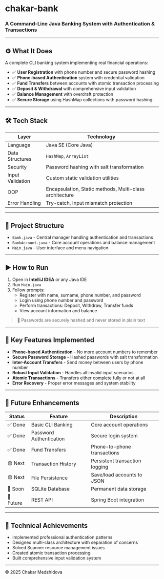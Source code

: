 # chakar-bank
### A Command-Line Java Banking System with Authentication & Transactions

---

## ⚙️ What It Does

A complete CLI banking system implementing real financial operations:
- ✅ **User Registration** with phone number and secure password hashing
- ✅ **Phone-based Authentication** system with credential validation
- ✅ **Fund Transfers** between accounts with atomic transaction processing
- ✅ **Deposit & Withdrawal** with comprehensive input validation
- ✅ **Balance Management** with overdraft protection
- ✅ **Secure Storage** using HashMap collections with password hashing

---

## 🛠️ Tech Stack

| Layer | Technology |
|-------|------------|
| Language | Java SE (Core Java) |
| Data Structures | `HashMap`, `ArrayList` |
| Security | Password hashing with salt transformation |
| Input Validation | Custom static validation utilities |
| OOP | Encapsulation, Static methods, Multi-class architecture |
| Error Handling | Try-catch, Input mismatch protection |

---

## 📂 Project Structure
- `Bank.java` - Central manager handling authentication and transactions
- `BankAccount.java` - Core account operations and balance management
- `Main.java` - User interface and menu navigation

---

## ▶️ How to Run

1. Open in **IntelliJ IDEA** or any Java IDE
2. Run `Main.java`
3. Follow prompts:
   - Register with name, surname, phone number, and password
   - Login using phone number and password
   - Perform transactions: Deposit, Withdraw, Transfer funds
   - View account information and balance

> 🔐 Passwords are securely hashed and never stored in plain text

---

## 🚀 Key Features Implemented

- **Phone-based Authentication** - No more account numbers to remember
- **Secure Password Storage** - Hashed passwords with salt transformation
- **Inter-Account Transfers** - Send money between users by phone number
- **Robust Input Validation** - Handles all invalid input scenarios
- **Atomic Transactions** - Transfers either complete fully or not at all
- **Error Recovery** - Proper error messages and system stability

---

## 🔮 Future Enhancements

| Status | Feature | Description |
|--------|---------|-------------|
| ✅ Done | Basic CLI Banking | Core account operations |
| ✅ Done | Password Authentication | Secure login system |
| ✅ Done | Fund Transfers | Phone-to-phone transactions |
| 🟡 Next | Transaction History | Persistent transaction logging |
| 🟡 Next | File Persistence | Save/load accounts to JSON |
| 🔴 Soon | SQLite Database | Permanent data storage |
| 🔴 Future | REST API | Spring Boot integration |

---

## 🎯 Technical Achievements

- Implemented professional authentication patterns
- Designed multi-class architecture with separation of concerns
- Solved Scanner resource management issues
- Created atomic transaction processing
- Built comprehensive input validation system

---

© 2025 Chakar Medzhidova